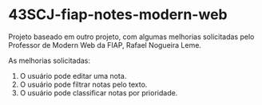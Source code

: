 # 43SCJ-fiap-notes-modern-web

Projeto baseado em outro projeto, com algumas melhorias solicitadas pelo Professor de Modern Web da FIAP, Rafael Nogueira Leme.

As melhorias solicitadas:
1. O usuário pode editar uma nota.
1. O usuário pode filtrar notas pelo texto.
1. O usuário pode classificar notas por prioridade.
